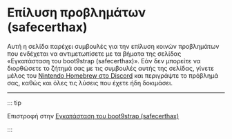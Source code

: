 # Επίλυση προβλημάτων (safecerthax)

Αυτή η σελίδα παρέχει συμβουλές για την επίλυση κοινών προβλημάτων που ενδέχεται να αντιμετωπίσετε με τα βήματα της σελίδας «Εγκατάσταση του boot9strap (safecerthax)». Εάν δεν μπορείτε να διορθώσετε το ζήτημά σας με τις συμβουλές αυτής της σελίδας, γίνετε μέλος του [Nintendo Homebrew στο Discord](https://discord.gg/MWxPgEp) και περιγράψτε το πρόβλημά σας, καθώς και όλες τις λύσεις που έχετε ήδη δοκιμάσει.

<!--@include: ./_include/troubleshooting-sb9si-common.md -->

<!--@include: ./_include/troubleshooting-get-help-common.md -->

---

::: tip

Επιστροφή στην [Εγκατάσταση του boot9strap (safecerthax)](installing-boot9strap-\(safecerthax\))

:::

<!--@include: ./_include/troubleshooting-return.md -->
